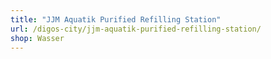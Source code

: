 ```yaml
---
title: "JJM Aquatik Purified Refilling Station"
url: /digos-city/jjm-aquatik-purified-refilling-station/
shop: Wasser
---
```

